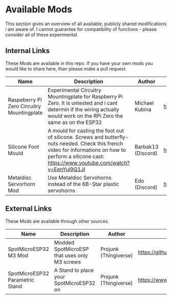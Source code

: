 # Available Mods
This section gives an overview of all available, publicly shared modifications i am aware of. I cannot guarantee for compatibility of functions -  please consider all of these experimental.

## Internal Links
These Mods are available in this repo. If you have your own mods you would like to share here, than please make a pull request.  

| Name | Description | Author | Source |
|------|-------------|--------|--------|
| Raspeberry Pi Zero Circuitry Mountingplate | Experimental Circuitry Mountingplate for Raspberry Pi Zero. It is untested and i cant determin if the wiring actually would work on the RPi Zero the same as on the ESP32 | Michael Kubina | https://github.com/michaelkubina/SpotMicroESP32/blob/master/parts/SpotMicroESP32_parts_v1_0_0/mods/rpi_zero_mountingplate |
| Silicone Foot Mould| A mould for casting the foot out of silicone. Screws and butterfly-nuts needed. Check this french video for informations on how to perform a silicone cast: https://www.youtube.com/watch?v=EenYul9Q1JI | Barbak13 (Discord) | https://github.com/michaelkubina/SpotMicroESP32/blob/master/parts/SpotMicroESP32_parts_v1_0_0/mods/silicone_foot_mould |
| Metaldisc Servorhorn Mod| Use Metaldisc Servohorns instead of the 6B-Star plastic servohorns | Edo (Discord) | https://github.com/michaelkubina/SpotMicroESP32/blob/master/parts/SpotMicroESP32_parts_v1_0_0/mods/metaldisc_servohorn_mod |

## External Links
These Mods are available through other sources.

| Name | Description | Author | Source |
|------|-------------|--------|--------|
| SpotMicroESP32 M3 Mod | Modded SpotMicroESP that uses only M3 screws | Projunk (Thingiverse) | https://github.com/michaelkubina/SpotMicroESP32/blob/master/parts/SpotMicroESP32_parts_v1_0_0/mods/rpi_zero_mountingplate |
| SpotMicroESP32 Parametric Stand | A Stand to place your SpotMicroESP32 on | Projunk (Thingiverse) | https://www.thingiverse.com/thing:4604862 |





